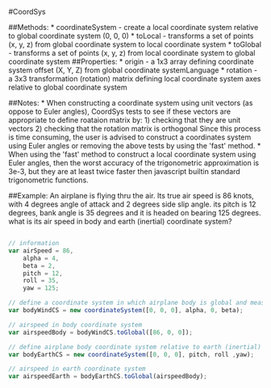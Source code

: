 #CoordSys

##Methods:
    * coordinateSystem - create a local coordinate system relative to
                         global coordinate system (0, 0, 0)
    * toLocal          - transforms a set of points (x, y, z) from global coordinate system
                         to local coordinate system
    * toGlobal         - transforms a set of points (x, y, z) from local coordinate system
                         to global coordinate system
##Properties:
    * origin           - a 1x3 array defining coordinate system offset (X, Y, Z)
                         from global coordinate systemLanguage
    * rotation         - a 3x3 transformation (rotation) matrix defining local coordinate system
                         axes relative to global coordinate system

##Notes:
    * When constructing a coordinate system using unit vectors (as oppose to Euler angles),
      CoordSys tests to see if these vectors are appropriate to define roataion matrix by:
      1) checking that they are unit vectors
      2) checking that the rotation matrix is orthogonal
      Since this process is time consuming, the user is advised to construct a coordinates
      system using Euler angles or removing the above tests by using the 'fast' method.
    * When using the 'fast' method to construct a local coordinate system using Euler angles,
      then the worst accuracy of the trigonometric approximation is 3e-3, but they are at least
      twice faster then javascript builtin standard trigonometric functions.


##Example:
An airplane is flying thru the air.
Its true air speed is 86 knots, with 4 degrees angle of attack and 2 degrees side slip angle.
its pitch is 12 degrees, bank angle is 35 degrees and it is headed on bearing 125 degrees.
what is its air speed in body and earth (inertial) coordinate system?

```javascript

// information
var airSpeed = 86,
    alpha = 4,
    beta = 2,
    pitch = 12,
    roll = 35,
    yaw = 125;

// define a coordinate system in which airplane body is global and measurements are local
var bodyWindCS = new coordinateSystem([0, 0, 0], alpha, 0, beta);

// airspeed in body coordinate system 
var airspeedBody = bodyWindCS.toGlobal([86, 0, 0]);

// define airplane body coordinate system relative to earth (inertial)
var bodyEarthCS = new coordinateSystem([0, 0, 0], pitch, roll ,yaw);

// airspeed in earth coordinate system
var airspeedEarth = bodyEarthCS.toGlobal(airspeedBody);
```
